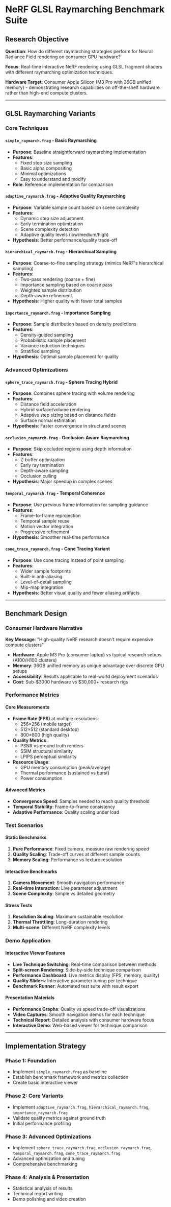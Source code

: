 # NeRF GLSL Raymarching Benchmark Suite

## Research Objective

**Question**: How do different raymarching strategies perform for Neural Radiance Field rendering on consumer GPU hardware?

**Focus**: Real-time interactive NeRF rendering using GLSL fragment shaders with different raymarching optimization techniques.

**Hardware Target**: Consumer Apple Silicon (M3 Pro with 36GB unified memory) - demonstrating research capabilities on off-the-shelf hardware rather than high-end compute clusters.

---

## GLSL Raymarching Variants

### Core Techniques

#### `simple_raymarch.frag` - Basic Raymarching

- **Purpose**: Baseline straightforward raymarching implementation
- **Features**:
  - Fixed step size sampling
  - Basic alpha compositing
  - Minimal optimizations
  - Easy to understand and modify
- **Role**: Reference implementation for comparison

#### `adaptive_raymarch.frag` - Adaptive Quality Raymarching

- **Purpose**: Variable sample count based on scene complexity
- **Features**:
  - Dynamic step size adjustment
  - Early termination optimization
  - Scene complexity detection
  - Adaptive quality levels (low/medium/high)
- **Hypothesis**: Better performance/quality trade-off

#### `hierarchical_raymarch.frag` - Hierarchical Sampling

- **Purpose**: Coarse-to-fine sampling strategy (mimics NeRF's hierarchical sampling)
- **Features**:
  - Two-pass rendering (coarse + fine)
  - Importance sampling based on coarse pass
  - Weighted sample distribution
  - Depth-aware refinement
- **Hypothesis**: Higher quality with fewer total samples

#### `importance_raymarch.frag` - Importance Sampling

- **Purpose**: Sample distribution based on density predictions
- **Features**:
  - Density-guided sampling
  - Probabilistic sample placement
  - Variance reduction techniques
  - Stratified sampling
- **Hypothesis**: Optimal sample placement for quality

### Advanced Optimizations

#### `sphere_trace_raymarch.frag` - Sphere Tracing Hybrid

- **Purpose**: Combines sphere tracing with volume rendering
- **Features**:
  - Distance field acceleration
  - Hybrid surface/volume rendering
  - Adaptive step sizing based on distance fields
  - Surface normal estimation
- **Hypothesis**: Faster convergence in structured scenes

#### `occlusion_raymarch.frag` - Occlusion-Aware Raymarching

- **Purpose**: Skip occluded regions using depth information
- **Features**:
  - Z-buffer optimization
  - Early ray termination
  - Depth-aware sampling
  - Occlusion culling
- **Hypothesis**: Major speedup in complex scenes

#### `temporal_raymarch.frag` - Temporal Coherence

- **Purpose**: Use previous frame information for sampling guidance
- **Features**:
  - Frame-to-frame reprojection
  - Temporal sample reuse
  - Motion vector integration
  - Progressive refinement
- **Hypothesis**: Smoother real-time performance

#### `cone_trace_raymarch.frag` - Cone Tracing Variant

- **Purpose**: Use cone tracing instead of point sampling
- **Features**:
  - Wider sample footprints
  - Built-in anti-aliasing
  - Level-of-detail sampling
  - Mip-map integration
- **Hypothesis**: Better visual quality and fewer aliasing artifacts

---

## Benchmark Design

### Consumer Hardware Narrative

**Key Message**: "High-quality NeRF research doesn't require expensive compute clusters"

- **Hardware**: Apple M3 Pro (consumer laptop) vs typical research setups (A100/H100 clusters)
- **Memory**: 36GB unified memory as unique advantage over discrete GPU setups
- **Accessibility**: Results applicable to real-world deployment scenarios
- **Cost**: Sub-$3000 hardware vs $30,000+ research rigs

### Performance Metrics

#### Core Measurements

- **Frame Rate (FPS)** at multiple resolutions:
  - 256×256 (mobile target)
  - 512×512 (standard desktop)
  - 800×800 (high quality)
- **Quality Metrics**:
  - PSNR vs ground truth renders
  - SSIM structural similarity
  - LPIPS perceptual similarity
- **Resource Usage**:
  - GPU memory consumption (peak/average)
  - Thermal performance (sustained vs burst)
  - Power consumption

#### Advanced Metrics

- **Convergence Speed**: Samples needed to reach quality threshold
- **Temporal Stability**: Frame-to-frame consistency
- **Adaptive Performance**: Quality scaling under load

### Test Scenarios

#### Static Benchmarks

1. **Pure Performance**: Fixed camera, measure raw rendering speed
2. **Quality Scaling**: Trade-off curves at different sample counts
3. **Memory Scaling**: Performance vs texture resolution

#### Interactive Benchmarks

1. **Camera Movement**: Smooth navigation performance
2. **Real-time Interaction**: Live parameter adjustment
3. **Scene Complexity**: Simple vs detailed geometry

#### Stress Tests

1. **Resolution Scaling**: Maximum sustainable resolution
2. **Thermal Throttling**: Long-duration rendering
3. **Multi-scene**: Different NeRF complexity levels

### Demo Application

#### Interactive Viewer Features

- **Live Technique Switching**: Real-time comparison between methods
- **Split-screen Rendering**: Side-by-side technique comparison
- **Performance Dashboard**: Live metrics display (FPS, memory, quality)
- **Quality Sliders**: Interactive parameter tuning per technique
- **Benchmark Runner**: Automated test suite with result export

#### Presentation Materials

- **Performance Graphs**: Quality vs speed trade-off visualizations
- **Video Captures**: Smooth navigation demos for each technique
- **Technical Report**: Detailed analysis with consumer hardware focus
- **Interactive Demo**: Web-based viewer for technique comparison

---

## Implementation Strategy

### Phase 1: Foundation

- Implement `simple_raymarch.frag` as baseline
- Establish benchmark framework and metrics collection
- Create basic interactive viewer

### Phase 2: Core Variants

- Implement `adaptive_raymarch.frag`, `hierarchical_raymarch.frag`, `importance_raymarch.frag`
- Validate quality metrics against ground truth
- Initial performance profiling

### Phase 3: Advanced Optimizations

- Implement `sphere_trace_raymarch.frag`, `occlusion_raymarch.frag`, `temporal_raymarch.frag`, `cone_trace_raymarch.frag`
- Advanced optimization and tuning
- Comprehensive benchmarking

### Phase 4: Analysis & Presentation

- Statistical analysis of results
- Technical report writing
- Demo polishing and video creation
